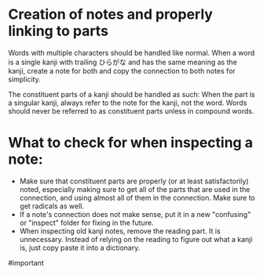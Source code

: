 # Creation of notes and properly linking to parts
Words with multiple characters should be handled like normal.
When a word is a single kanji with trailing ひらがな and has the same meaning as the kanji, create a note for both and copy the connection to both notes for simplicity. 

The constituent parts of a kanji should be handled as such: 
When the part is a singular kanji, always refer to the note for the kanji, not the word. Words should never be referred to as constituent parts unless in compound words.

# What to check for when inspecting a note:
- Make sure that constituent parts are properly (or at least satisfactorily) noted, especially making sure to get all of the parts that are used in the connection, and using almost all of them in the connection. Make sure to get radicals as well.
- If a note's connection does not make sense, put it in a new "confusing" or "inspect" folder for fixing in the future.
- When inspecting old kanji notes, remove the reading part. It is unnecessary. Instead of relying on the reading to figure out what a kanji is, just copy paste it into a dictionary.

#important